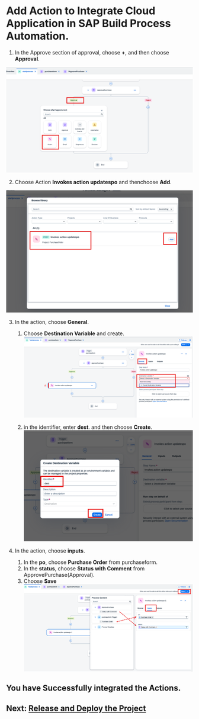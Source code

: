 # Add Action to Integrate Cloud Application in SAP Build Process Automation.

1. In the Approve section of approval, choose **+**, and then choose **Approval**.

![](./images/add.png)

2. Choose Action **Invokes action updatespo** and thenchoose **Add**.

![](./images/invoke.png)

3. In the action, choose **General**.
    1. Choose **Destination Variable** and create.
    ![](./images/general.png)

    2. in the identifier, enter **dest**. and then choose **Create**.
    ![](./images/iden.png)

4. In the action, choose **inputs**.
    1. In the **po**, choose **Purchase Order** from purchaseform.
    2. In the **status**, choose **Status with Comment** from ApprovePurchase(Approval).
    3. Choose **Save**
    ![](./images/input.png)

## You have Successfully integrated the Actions.     

## Next: [Release and Deploy the Project](../deploy/README.md)


